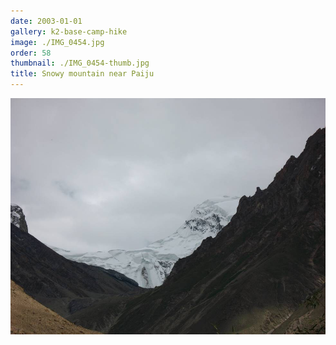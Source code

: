 ```yaml
---
date: 2003-01-01
gallery: k2-base-camp-hike
image: ./IMG_0454.jpg
order: 58
thumbnail: ./IMG_0454-thumb.jpg
title: Snowy mountain near Paiju
---
```


![Snowy mountain near Paiju](./IMG_0454.jpg)